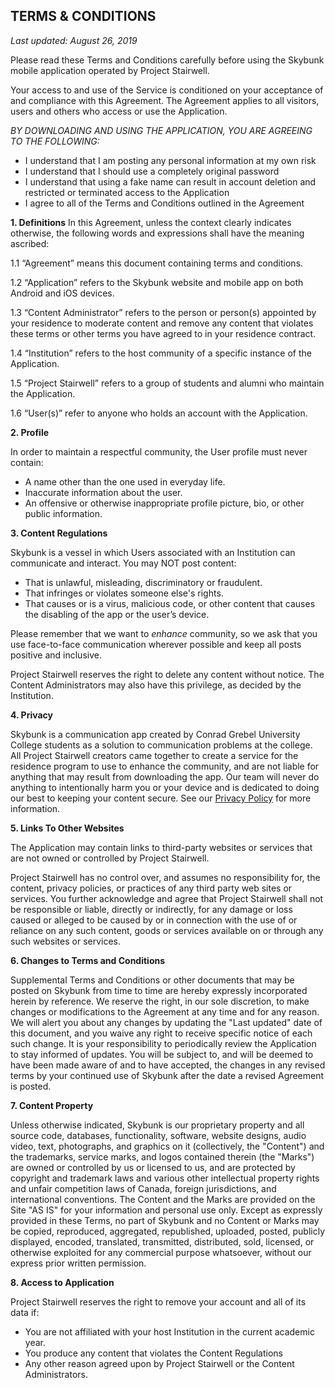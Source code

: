 ## TERMS & CONDITIONS
_Last updated: August 26, 2019_

Please read these Terms and Conditions carefully before using the Skybunk mobile application operated by Project Stairwell.

Your access to and use of the Service is conditioned on your acceptance of and compliance with this Agreement. The Agreement applies to all visitors, users and others who access or use the Application.

*BY DOWNLOADING AND USING THE APPLICATION, YOU ARE AGREEING TO THE FOLLOWING:*

* I understand that I am posting any personal information at my own risk
* I understand that I should use a completely original password
* I understand that using a fake name can result in account deletion and restricted or terminated access to the Application
* I agree to all of the Terms and Conditions outlined in the Agreement

**1. Definitions**
In this Agreement, unless the context clearly indicates otherwise, the following words and expressions shall have the meaning ascribed:

1.1 “Agreement” means this document containing terms and conditions.

1.2 “Application” refers to the Skybunk website and mobile app on both Android and iOS devices.

1.3 “Content Administrator” refers to the person or person(s) appointed by your residence to moderate content and remove any content that violates these terms or other terms you have agreed to in your residence contract.

1.4 “Institution” refers to the host community of a specific instance of the Application.

1.5 “Project Stairwell” refers to a group of students and alumni who maintain the Application.

1.6 “User(s)” refer to anyone who holds an account with the Application.

**2. Profile**

In order to maintain a respectful community, the User profile must never contain:

* A name other than the one used in everyday life.
* Inaccurate information about the user.
* An offensive or otherwise inappropriate profile picture, bio, or other public information.


**3. Content Regulations**

Skybunk is a vessel in which Users associated with an Institution can communicate and interact. You may NOT post content:

* That is unlawful, misleading, discriminatory or fraudulent.
* That infringes or violates someone else's rights.
* That causes or is a virus, malicious code, or other content that causes the disabling of the app or the user’s device.

Please remember that we want to *enhance* community, so we ask that you use face-to-face communication wherever possible and keep all posts positive and inclusive.

Project Stairwell reserves the right to delete any content without notice. The Content Administrators may also have this privilege, as decided by the Institution.

**4. Privacy**

Skybunk is a communication app created by Conrad Grebel University College students as a solution to communication problems at the college. All Project Stairwell creators came together to create a service for the residence program to use to enhance the community, and are not liable for anything that may result from downloading the app. Our team will never do anything to intentionally harm you or your device and is dedicated to doing our best to keeping your content secure. See our [Privacy Policy](https://github.com/CGUC/skybunk-mobile/blob/master/PRIVACY_POLICY.md) for more information.

**5. Links To Other Websites**

The Application may contain links to third-party websites or services that are not owned or controlled by Project Stairwell.

Project Stairwell has no control over, and assumes no responsibility for, the content, privacy policies, or practices of any third party web sites or services. You further acknowledge and agree that Project Stairwell shall not be responsible or liable, directly or indirectly, for any damage or loss caused or alleged to be caused by or in connection with the use of or reliance on any such content, goods or services available on or through any such websites or services. 

**6. Changes to Terms and Conditions**

Supplemental Terms and Conditions or other documents that may be posted on Skybunk from time to time are hereby expressly incorporated herein by reference. We reserve the right, in our sole discretion, to make changes or modifications to the Agreement at any time and for any reason. We will alert you about any changes by updating the "Last updated" date of this document, and you waive any right to receive specific notice of each such change. It is your responsibility to periodically review the Application to stay informed of updates. You will be subject to, and will be deemed to have been made aware of and to have accepted, the changes in any revised terms by your continued use of Skybunk after the date a revised Agreement is posted.

**7. Content Property**

Unless otherwise indicated, Skybunk is our proprietary property and all source code, databases, functionality, software, website designs, audio video, text, photographs, and graphics on it (collectively, the "Content") and the trademarks, service marks, and logos contained therein (the "Marks") are owned or controlled by us or licensed to us, and are protected by copyright and trademark laws and various other intellectual property rights and unfair competition laws of Canada, foreign jurisdictions, and international conventions. The Content and the Marks are provided on the Site "AS IS" for your information and personal use only. Except as expressly provided in these Terms, no part of Skybunk and no Content or Marks may be copied, reproduced, aggregated, republished, uploaded, posted, publicly displayed, encoded, translated, transmitted, distributed, sold, licensed, or otherwise exploited for any commercial purpose whatsoever, without our express prior written permission. 

**8. Access to Application**

Project Stairwell reserves the right to remove your account and all of its data if:
* You are not affiliated with your host Institution in the current academic year.
* You produce any content that violates the Content Regulations
* Any other reason agreed upon by Project Stairwell or the Content Administrators.